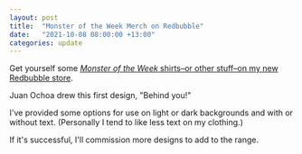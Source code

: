 ```yaml
---
layout: post
title:  "Monster of the Week Merch on Redbubble"
date:   "2021-10-08 08:00:00 +13:00"
categories: update
---
```

Get yourself some [_Monster of the Week_ shirts–or other stuff–on my new Redbubble store](https://www.redbubble.com/people/genericgames/shop).

Juan Ochoa drew this first design, "Behind you!" 

I've provided some options for use on light or dark backgrounds and with or without text. (Personally I tend to like less text on my clothing.)

If it's successful, I'll commission more designs to add to the range.